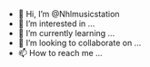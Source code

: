 - 👋 Hi, I’m @Nhlmusicstation
- 👀 I’m interested in ...
- 🌱 I’m currently learning ...
- 💞️ I’m looking to collaborate on ...
- 📫 How to reach me ...

<!---
Nhlmusicstation/Nhlmusicstation is a ✨ special ✨ repository because its `README.md` (this file) appears on your GitHub profile.
You can click the Preview link to take a look at your changes.
--->

